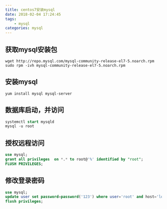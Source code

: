 ```yaml
---
title: centos7安装mysql
date: 2018-02-04 17:24:45
tags:
	- mysql
categories: mysql
---
```


## 获取mysql安装包

<!-- more -->

```shell
wget http://repo.mysql.com/mysql-community-release-el7-5.noarch.rpm
sudo rpm -ivh mysql-community-release-el7-5.noarch.rpm
```

## 安装mysql
```shell
yum install mysql mysql-server
```
## 数据库启动，并访问
```sql
systemctl start mysqld
mysql -u root
```

## 授权远程访问
```sql
use mysql;
grant all privileges  on *.* to root@'%' identified by "root";
FLUSH PRIVILEGES;
```

## 修改登录密码
```sql
use mysql;  
update user set password=password('123') where user='root' and host='localhost';  
flush privileges;  
```
